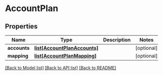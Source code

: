 # AccountPlan

## Properties
Name | Type | Description | Notes
------------ | ------------- | ------------- | -------------
**accounts** | [**list[AccountPlanAccounts]**](AccountPlanAccounts.md) |  | [optional] 
**mapping** | [**list[AccountPlanMapping]**](AccountPlanMapping.md) |  | [optional] 

[[Back to Model list]](../README.md#documentation-for-models) [[Back to API list]](../README.md#documentation-for-api-endpoints) [[Back to README]](../README.md)


